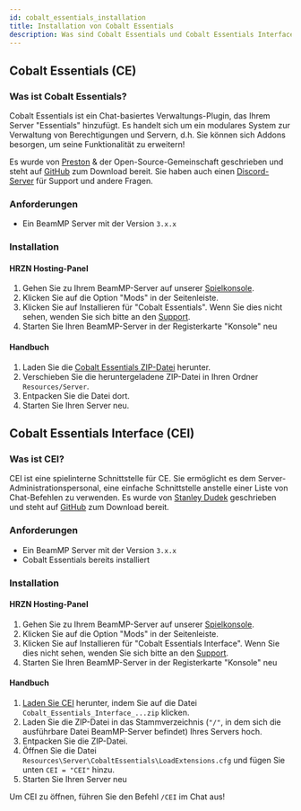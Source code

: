 ```yaml
---
id: cobalt_essentials_installation
title: Installation von Cobalt Essentials
description: Was sind Cobalt Essentials und Cobalt Essentials Interface und wie kann ich sie installieren?
---
```


## Cobalt Essentials (CE)

### Was ist Cobalt Essentials?

Cobalt Essentials ist ein Chat-basiertes Verwaltungs-Plugin, das Ihrem Server "Essentials" hinzufügt.
Es handelt sich um ein modulares System zur Verwaltung von Berechtigungen und Servern, d.h. Sie können sich Addons besorgen, um seine Funktionalität zu erweitern!

Es wurde von [Preston](https://github.com/prestonelam2003) & der Open-Source-Gemeinschaft geschrieben und steht auf [GitHub](https://github.com/prestonelam2003/CobaltEssentials) zum Download bereit.
Sie haben auch einen [Discord-Server](https://discord.gg/UV74wNXKdz) für Support und andere Fragen.

### Anforderungen
 
 - Ein BeamMP Server mit der Version `3.x.x`

### Installation

#### HRZN Hosting-Panel

1. Gehen Sie zu Ihrem BeamMP-Server auf unserer [Spielkonsole](https://hrzn.link/panel).
2. Klicken Sie auf die Option "Mods" in der Seitenleiste.
3. Klicken Sie auf Installieren für "Cobalt Essentials". Wenn Sie dies nicht sehen, wenden Sie sich bitte an den [Support](/knowledgebase/getting_support).
4. Starten Sie Ihren BeamMP-Server in der Registerkarte "Konsole" neu

#### Handbuch
1. Laden Sie die [Cobalt Essentials ZIP-Datei](https://github.com/prestonelam2003/CobaltEssentials/archive/refs/heads/master.zip) herunter.
2. Verschieben Sie die heruntergeladene ZIP-Datei in Ihren Ordner `Resources/Server`.
3. Entpacken Sie die Datei dort.
4. Starten Sie Ihren Server neu.

## Cobalt Essentials Interface (CEI)

### Was ist CEI?

CEI ist eine spielinterne Schnittstelle für CE. Sie ermöglicht es dem Server-Administrationspersonal, eine einfache Schnittstelle anstelle einer Liste von Chat-Befehlen zu verwenden.
Es wurde von [Stanley Dudek](https://github.com/StanleyDudek) geschrieben und steht auf [GitHub](https://github.com/StanleyDudek/CobaltEssentialsInterface) zum Download bereit.

### Anforderungen

 - Ein BeamMP Server mit der Version `3.x.x`
 - Cobalt Essentials bereits installiert

### Installation

#### HRZN Hosting-Panel
1. Gehen Sie zu Ihrem BeamMP-Server auf unserer [Spielkonsole](https://hrzn.link/panel).
2. Klicken Sie auf die Option "Mods" in der Seitenleiste.
3. Klicken Sie auf Installieren für "Cobalt Essentials Interface". Wenn Sie dies nicht sehen, wenden Sie sich bitte an den [Support](/knowledgebase/getting_support).
4. Starten Sie Ihren BeamMP-Server in der Registerkarte "Konsole" neu

#### Handbuch

1. [Laden Sie CEI](https://github.com/StanleyDudek/CobaltEssentialsInterface/releases) herunter, indem Sie auf die Datei `Cobalt_Essentials_Interface_...zip` klicken.
2. Laden Sie die ZIP-Datei in das Stammverzeichnis (`"/"`, in dem sich die ausführbare Datei BeamMP-Server befindet) Ihres Servers hoch.
3. Entpacken Sie die ZIP-Datei.
4. Öffnen Sie die Datei `Resources\Server\CobaltEssentials\LoadExtensions.cfg` und fügen Sie unten `CEI = "CEI"` hinzu.
5. Starten Sie Ihren Server neu

Um CEI zu öffnen, führen Sie den Befehl `/CEI` im Chat aus!